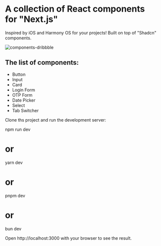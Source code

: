 # A collection of React components for "Next.js"
Inspired by iOS and Harmony OS for your projects! Built on top of "Shadcn" components.


![components-dribbble](https://github.com/user-attachments/assets/fd71a7df-336a-43d5-903c-36818b0b6627)

## The list of components:

- Button
- Input
- Card
- Login Form
- OTP Form
- Date Picker
- Select
- Tab Switcher 


Clone ths project and run the development server:

npm run dev
# or
yarn dev
# or
pnpm dev
# or
bun dev


Open http://localhost:3000 with your browser to see the result.
